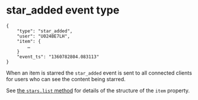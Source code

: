 # star_added event type

	{
		"type": "star_added",
		"user": "U024BE7LH",
		"item": {
			…
		}
		"event_ts": "1360782804.083113"
	}

When an item is starred the `star_added` event is sent to all connected
clients for users who can see the content being starred.

See [the `stars.list` method](/methods/stars.list) for details of the
structure of the `item` property.
